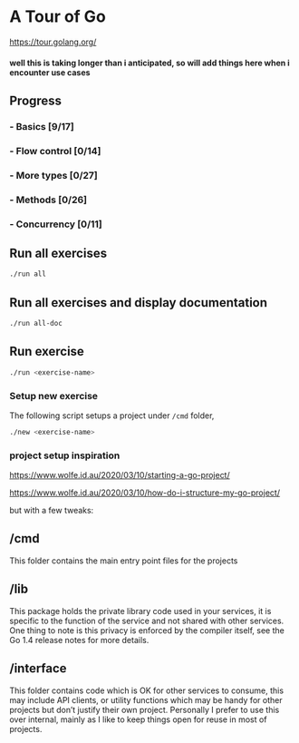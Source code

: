 # A Tour of Go
https://tour.golang.org/

#### well this is taking longer than i anticipated, so will add things here when i encounter use cases

## Progress

### - Basics [9/17]
### - Flow control [0/14]
### - More types [0/27]
### - Methods [0/26]
### - Concurrency [0/11]

## Run all exercises

```bash
./run all
```

## Run all exercises and display documentation
```bash
./run all-doc
```

## Run exercise
```bash
./run <exercise-name>
```

### Setup new exercise
The following script setups a project under `/cmd` folder, 
```bash
./new <exercise-name>
```

### project setup inspiration
https://www.wolfe.id.au/2020/03/10/starting-a-go-project/

https://www.wolfe.id.au/2020/03/10/how-do-i-structure-my-go-project/

but with a few tweaks:

## /cmd

This folder contains the main entry point files for the projects

## /lib
This package holds the private library code used in your services, it is specific to the function of the service and not shared with other services. 
One thing to note is this privacy is enforced by the compiler itself, see the Go 1.4 release notes for more details.

## /interface
This folder contains code which is OK for other services to consume, this may include API clients, or utility functions which may be handy for other projects but don’t justify their own project.
Personally I prefer to use this over internal, mainly as I like to keep things open for reuse in most of projects.

